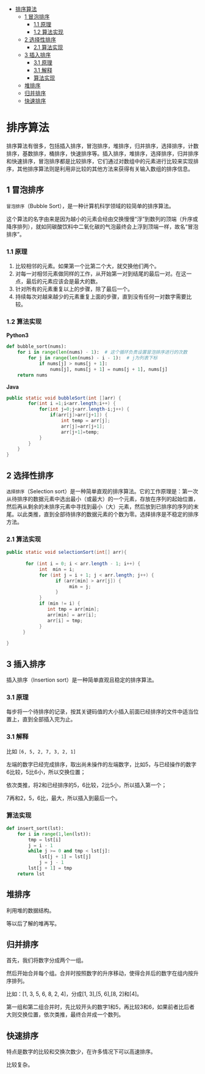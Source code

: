 - [排序算法](#%e6%8e%92%e5%ba%8f%e7%ae%97%e6%b3%95)
  - [1 冒泡排序](#1-%e5%86%92%e6%b3%a1%e6%8e%92%e5%ba%8f)
    - [1.1 原理](#11-%e5%8e%9f%e7%90%86)
    - [1.2 算法实现](#12-%e7%ae%97%e6%b3%95%e5%ae%9e%e7%8e%b0)
  - [2 选择性排序](#2-%e9%80%89%e6%8b%a9%e6%80%a7%e6%8e%92%e5%ba%8f)
    - [2.1 算法实现](#21-%e7%ae%97%e6%b3%95%e5%ae%9e%e7%8e%b0)
  - [3 插入排序](#3-%e6%8f%92%e5%85%a5%e6%8e%92%e5%ba%8f)
    - [3.1 原理](#31-%e5%8e%9f%e7%90%86)
    - [3.1 解释](#31-%e8%a7%a3%e9%87%8a)
    - [算法实现](#%e7%ae%97%e6%b3%95%e5%ae%9e%e7%8e%b0)
  - [堆排序](#%e5%a0%86%e6%8e%92%e5%ba%8f)
  - [归并排序](#%e5%bd%92%e5%b9%b6%e6%8e%92%e5%ba%8f)
  - [快速排序](#%e5%bf%ab%e9%80%9f%e6%8e%92%e5%ba%8f)

# 排序算法

排序算法有很多，包括插入排序，冒泡排序，堆排序，归并排序，选择排序，计数排序，基数排序，桶排序，快速排序等。插入排序，堆排序，选择排序，归并排序和快速排序，冒泡排序都是比较排序，它们通过对数组中的元素进行比较来实现排序，其他排序算法则是利用非比较的其他方法来获得有关输入数组的排序信息。

## 1 冒泡排序

`冒泡排序`（Bubble Sort），是一种计算机科学领域的较简单的排序算法。

这个算法的名字由来是因为越小的元素会经由交换慢慢“浮”到数列的顶端（升序或降序排列），就如同碳酸饮料中二氧化碳的气泡最终会上浮到顶端一样，故名“冒泡排序”。

### 1.1 原理

1. 比较相邻的元素。如果第一个比第二个大，就交换他们两个。
2. 对每一对相邻元素做同样的工作，从开始第一对到结尾的最后一对。在这一点，最后的元素应该会是最大的数。 
3. 针对所有的元素重复以上的步骤，除了最后一个。 
4. 持续每次对越来越少的元素重复上面的步骤，直到没有任何一对数字需要比较。 

### 1.2 算法实现

**Python3**

```python
def bubble_sort(nums):
    for i in range(len(nums) - 1):  # 这个循环负责设置冒泡排序进行的次数
        for j in range(len(nums) - i - 1):  # j为列表下标
            if nums[j] > nums[j + 1]:
                nums[j], nums[j + 1] = nums[j + 1], nums[j]
    return nums
```

**Java**

```java
public static void bubbleSort(int []arr) {
        for(int i =1;i<arr.length;i++) { 
            for(int j=0;j<arr.length-i;j++) {
                if(arr[j]>arr[j+1]) {
                    int temp = arr[j];
                    arr[j]=arr[j+1];
                    arr[j+1]=temp;
            }
        }
    }
}
```

## 2 选择性排序

`选择排序`（Selection sort）是一种简单直观的排序算法。它的工作原理是：第一次从待排序的数据元素中选出最小（或最大）的一个元素，存放在序列的起始位置，然后再从剩余的未排序元素中寻找到最小（大）元素，然后放到已排序的序列的末尾。以此类推，直到全部待排序的数据元素的个数为零。选择排序是不稳定的排序方法。

### 2.1 算法实现

```java
public static void selectionSort(int[] arr){
        
       for (int i = 0; i < arr.length - 1; i++) {    
            int  min = i;
            for (int j = i + 1; j < arr.length; j++) {
                  if (arr[min] > arr[j]) {
                       min = j;
                  }
            }
            if (min != i) {
               int tmp = arr[min];
               arr[min] = arr[i];
               arr[i] = tmp;
            }             
      }
 
}
```

## 3 插入排序

插入排序（Insertion sort）是一种简单直观且稳定的排序算法。


### 3.1 原理

每步将一个待排序的记录，按其关键码值的大小插入前面已经排序的文件中适当位置上，直到全部插入完为止。

### 3.1 解释

比如 `[6, 5, 2, 7, 3, 2, 1]`

左端的数字已经完成排序，取出尚未操作的左端数字，比如5，与已经操作的数字6比较，5比6小，所以交换位置；

依次类推，将2和已经排序的5，6比较，2比5小，所以插入第一个；

7再和2，5，6比，最大，所以插入到最后一个。

### 算法实现

```python
def insert_sort(lst):
    for i in range(1,len(lst)):
        tmp = lst[i]
        j = i - 1
        while j >= 0 and tmp < lst[j]:
            lst[j + 1] = lst[j]
            j = j - 1
        lst[j + 1] = tmp
    return lst
```

## 堆排序

利用堆的数据结构。

等以后了解的堆再写。

## 归并排序

首先，我们将数字分成两个一组。

然后开始合并每个组。合并时按照数字的升序移动，使得合并后的数字在组内按升序排列。

比如：[1, 3, 5, 6, 8, 2, 4]，分成[1, 3],[5, 6],[8, 2]和[4]。

第一组和第二组合并时，先比较开头的数字1和5，再比较3和6，如果前者比后者大则交换位置，依次类推，最终合并成一个数列。

## 快速排序

特点是数字的比较和交换次数少，在许多情况下可以高速排序。

比较复杂。

